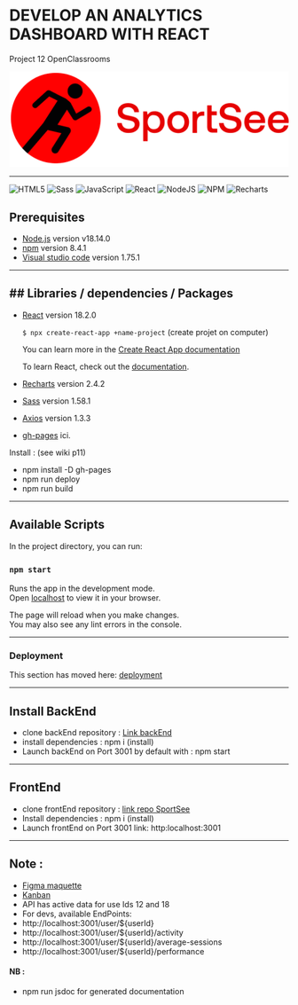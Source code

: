 # DEVELOP AN ANALYTICS DASHBOARD WITH REACT

Project 12 OpenClassrooms

![logo](./src/assets/logo.png)
___


![HTML5](https://img.shields.io/badge/html5-%23E34F26.svg?style=for-the-badge&logo=html5&logoColor=white)
![Sass](https://img.shields.io/badge/Sass-CC6699?style=for-the-badge&logo=sass&logoColor=white)
![JavaScript](https://img.shields.io/badge/javascript-%23323330.svg?style=for-the-badge&logo=javascript&logoColor=%23F7DF1E)
![React](https://img.shields.io/badge/react-%2320232a.svg?style=for-the-badge&logo=react&logoColor=%2361DAFB)
![NodeJS](https://img.shields.io/badge/node.js-6DA55F?style=for-the-badge&logo=node.js&logoColor=white)
![NPM](https://img.shields.io/badge/NPM-%23000000.svg?style=for-the-badge&logo=npm&logoColor=white)
![Recharts](https://img.shields.io/badge/Recharts-%23E34F26.svg?style=for-the-badge&logo=Recharts&logoColor=white)

## Prerequisites
- [Node.js](https://nodejs.org/en/) version v18.14.0
- [npm](https://www.npmjs.com/) version 8.4.1
- [Visual studio code](https://code.visualstudio.com/) version 1.75.1

___

## ## Libraries / dependencies / Packages
- [React](https://fr.reactjs.org/) version 18.2.0

  `$ npx create-react-app +name-project` (create projet on computer)

  You can learn more in the [Create React App documentation](https://facebook.github.io/create-react-app/docs/getting-started)

  To learn React, check out the [documentation](https://reactjs.org/).
- [Recharts](https://www.npmjs.com/package/recharts) version 2.4.2
- [Sass](https://stackoverflow.com/questions/67352418/how-to-add-scss-styles-to-a-react-project) version 1.58.1

- [Axios](https://github.com/axios) version 1.3.3

- [gh-pages](https://pascalinecte.github.io/SportSee_p12/)  ici.

Install :  (see wiki p11)
- npm install -D gh-pages
- npm run deploy
- npm run build

___

## Available Scripts

In the project directory, you can run:

### `npm start`

Runs the app in the development mode.\
Open [localhost](http://localhost:3001)  to view it in your browser.

The page will reload when you make changes.\
You may also see any lint errors in the console.

___


### Deployment

This section has moved here: [deployment](https://facebook.github.io/create-react-app/docs/deployment)


___
## Install BackEnd
* clone backEnd repository : [Link backEnd](https://github.com/OpenClassrooms-Student-Center/P9-front-end-dashboard)
* install dependencies : npm i (install)
* Launch backEnd on Port 3001 by default with : npm start

___
## FrontEnd
* clone frontEnd repository : [link repo SportSee](https://github.com/pascalinecte91/SportSee_p12)
* Install dependencies : npm i (install)
* Launch frontEnd on Port 3001  link: http:localhost:3001

___
## Note : 
* [Figma maquette](https://www.figma.com/file/BMomGVZqLZb811mDMShpLu/UI-design-Sportify-FR) 
* [Kanban](https://www.notion.so/Tableau-de-bord-SportSee-6686aa4b5f44417881a4884c9af5669e)
* API has active data for use Ids 12 and 18
* For devs, available EndPoints: 
* http://localhost:3001/user/${userId}
* http://localhost:3001/user/${userId}/activity
* http://localhost:3001/user/${userId}/average-sessions
* http://localhost:3001/user/${userId}/performance



#### NB : 
- npm run jsdoc for generated documentation

